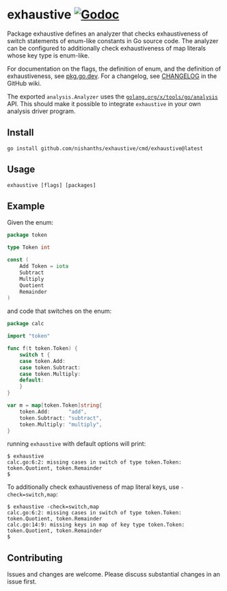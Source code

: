 # exhaustive [![Godoc][godoc-svg]][repo]

Package exhaustive defines an analyzer that checks exhaustiveness of switch
statements of enum-like constants in Go source code. The analyzer can be
configured to additionally check exhaustiveness of map literals whose key type
is enum-like.

For documentation on the flags, the definition of enum, and the definition of
exhaustiveness, see [pkg.go.dev][godoc-doc]. For a changelog, see
[CHANGELOG][changelog] in the GitHub wiki.

The exported `analysis.Analyzer` uses the
[`golang.org/x/tools/go/analysis`][xanalysis] API. This should make it
possible to integrate `exhaustive` in your own analysis driver program.

## Install

```
go install github.com/nishanths/exhaustive/cmd/exhaustive@latest
```

## Usage

```
exhaustive [flags] [packages]
```

## Example

Given the enum:

```go
package token

type Token int

const (
	Add Token = iota
	Subtract
	Multiply
	Quotient
	Remainder
)
```

and code that switches on the enum:

```go
package calc

import "token"

func f(t token.Token) {
	switch t {
	case token.Add:
	case token.Subtract:
	case token.Multiply:
	default:
	}
}

var m = map[token.Token]string{
	token.Add:      "add",
	token.Subtract: "subtract",
	token.Multiply: "multiply",
}
```

running `exhaustive` with default options will print:

```
$ exhaustive
calc.go:6:2: missing cases in switch of type token.Token: token.Quotient, token.Remainder
$
```

To additionally check exhaustiveness of map literal keys, use
`-check=switch,map`:

```
$ exhaustive -check=switch,map
calc.go:6:2: missing cases in switch of type token.Token: token.Quotient, token.Remainder
calc.go:14:9: missing keys in map of key type token.Token: token.Quotient, token.Remainder
$
```

## Contributing

Issues and changes are welcome. Please discuss substantial changes
in an issue first.

[repo]: https://pkg.go.dev/github.com/nishanths/exhaustive
[godoc-svg]: https://pkg.go.dev/badge/github.com/nishanths/exhaustive.svg
[godoc-doc]: https://pkg.go.dev/github.com/nishanths/exhaustive#section-documentation
[xanalysis]: https://pkg.go.dev/golang.org/x/tools/go/analysis
[changelog]: https://github.com/nishanths/exhaustive/wiki/CHANGELOG
[issue-typeparam]: https://github.com/nishanths/exhaustive/issues/31
